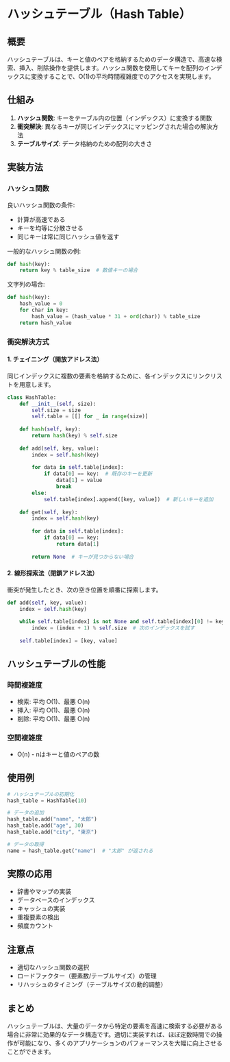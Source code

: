 # ハッシュテーブル（Hash Table）

## 概要

ハッシュテーブルは、キーと値のペアを格納するためのデータ構造で、高速な検索、挿入、削除操作を提供します。ハッシュ関数を使用してキーを配列のインデックスに変換することで、O(1)の平均時間複雑度でのアクセスを実現します。

## 仕組み

1. **ハッシュ関数**: キーをテーブル内の位置（インデックス）に変換する関数
2. **衝突解決**: 異なるキーが同じインデックスにマッピングされた場合の解決方法
3. **テーブルサイズ**: データ格納のための配列の大きさ

## 実装方法

### ハッシュ関数

良いハッシュ関数の条件:
- 計算が高速である
- キーを均等に分散させる
- 同じキーは常に同じハッシュ値を返す

一般的なハッシュ関数の例:
```python
def hash(key):
    return key % table_size  # 数値キーの場合
```

文字列の場合:
```python
def hash(key):
    hash_value = 0
    for char in key:
        hash_value = (hash_value * 31 + ord(char)) % table_size
    return hash_value
```

### 衝突解決方式

#### 1. チェイニング（開放アドレス法）

同じインデックスに複数の要素を格納するために、各インデックスにリンクリストを用意します。

```python
class HashTable:
    def __init__(self, size):
        self.size = size
        self.table = [[] for _ in range(size)]
    
    def hash(self, key):
        return hash(key) % self.size
    
    def add(self, key, value):
        index = self.hash(key)
        
        for data in self.table[index]:
            if data[0] == key:  # 既存のキーを更新
                data[1] = value
                break
        else:
            self.table[index].append([key, value])  # 新しいキーを追加
    
    def get(self, key):
        index = self.hash(key)
        
        for data in self.table[index]:
            if data[0] == key:
                return data[1]
        
        return None  # キーが見つからない場合
```

#### 2. 線形探索法（閉鎖アドレス法）

衝突が発生したとき、次の空き位置を順番に探索します。

```python
def add(self, key, value):
    index = self.hash(key)
    
    while self.table[index] is not None and self.table[index][0] != key:
        index = (index + 1) % self.size  # 次のインデックスを試す
    
    self.table[index] = [key, value]
```

## ハッシュテーブルの性能

### 時間複雑度
- 検索: 平均 O(1)、最悪 O(n)
- 挿入: 平均 O(1)、最悪 O(n)
- 削除: 平均 O(1)、最悪 O(n)

### 空間複雑度
- O(n) - nはキーと値のペアの数

## 使用例

```python
# ハッシュテーブルの初期化
hash_table = HashTable(10)

# データの追加
hash_table.add("name", "太郎")
hash_table.add("age", 30)
hash_table.add("city", "東京")

# データの取得
name = hash_table.get("name")  # "太郎" が返される
```

## 実際の応用

- 辞書やマップの実装
- データベースのインデックス
- キャッシュの実装
- 重複要素の検出
- 頻度カウント

## 注意点

- 適切なハッシュ関数の選択
- ロードファクター（要素数/テーブルサイズ）の管理
- リハッシュのタイミング（テーブルサイズの動的調整）

## まとめ

ハッシュテーブルは、大量のデータから特定の要素を高速に検索する必要がある場合に非常に効果的なデータ構造です。適切に実装すれば、ほぼ定数時間での操作が可能になり、多くのアプリケーションのパフォーマンスを大幅に向上させることができます。